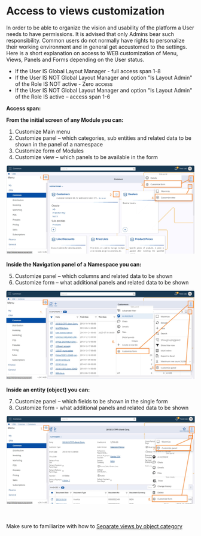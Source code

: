 # Access to views customization

In order to be able to organize the vision and usability of the platform a User needs to have permissions. It is advised that only Admins bear such responsibility. 
Common users do not normally have rights to personalize their working environment and in general get accustomed to the settings. 
Here is a short explanation on access to WEB customization of Menu, Views, Panels and Forms depending on the User status.

* If the User IS Global Layout Manager - full access span 1-8 
* If the User IS NOT Global Layout Manager and option "Is Layout Admin" of the Role IS NOT active - Zero access
* If the User IS NOT Global Layout Manager and option "Is Layout Admin" of the Role IS active – access span 1-6

<b>Access span:</b>

**From the initial screen of any Module you can:**
1. Customize Main menu 
2. Customize panel – which categories, sub entities and related data to be shown in the panel of a namespace 
3. Customize form of Modules 
4. Customize view – which panels to be available in the form

![Pictures](pictures/views_access1.png)
<br><br>
**Inside the Navigation panel of a Namespace you can:**

5. Customize panel – which columns and related data to be shown 
6. Customize form – what additional panels and related data to be shown 

![Pictures](pictures/views_access2.png)
<br><br>
**Inside an entity (object) you can:**

7. Customize panel – which fields to be shown in the single form
8. Customize form  - what additional panels and related data to be shown

![Pictures](pictures/views_access3.png)

<br><br>
Make sure to familiarize with how to [Separate views by object category](separate-views.md)



